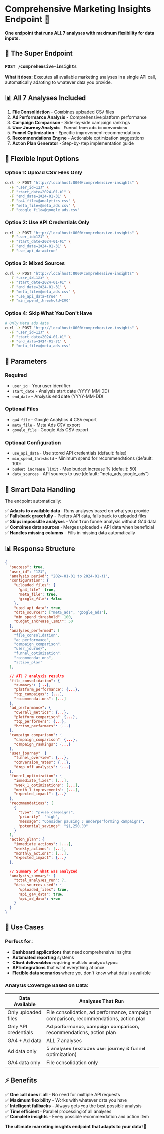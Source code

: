 # Comprehensive Marketing Insights Endpoint 🚀

**One endpoint that runs ALL 7 analyses with maximum flexibility for data inputs.**

## 🎯 The Super Endpoint

### `POST /comprehensive-insights`

**What it does:** Executes all available marketing analyses in a single API call, automatically adapting to whatever data you provide.

## 📊 All 7 Analyses Included

1. **File Consolidation** - Combines uploaded CSV files
2. **Ad Performance Analysis** - Comprehensive platform performance  
3. **Campaign Comparison** - Side-by-side campaign rankings
4. **User Journey Analysis** - Funnel from ads to conversions
5. **Funnel Optimization** - Specific improvement recommendations
6. **Recommendations Engine** - Actionable optimization suggestions
7. **Action Plan Generator** - Step-by-step implementation guide

## 🔧 Flexible Input Options

### Option 1: Upload CSV Files Only
```bash
curl -X POST "http://localhost:8000/comprehensive-insights" \
  -F "user_id=123" \
  -F "start_date=2024-01-01" \
  -F "end_date=2024-01-31" \
  -F "ga4_file=@analytics.csv" \
  -F "meta_file=@meta_ads.csv" \
  -F "google_file=@google_ads.csv"
```

### Option 2: Use API Credentials Only  
```bash
curl -X POST "http://localhost:8000/comprehensive-insights" \
  -F "user_id=123" \
  -F "start_date=2024-01-01" \
  -F "end_date=2024-01-31" \
  -F "use_api_data=true"
```

### Option 3: Mixed Sources
```bash
curl -X POST "http://localhost:8000/comprehensive-insights" \
  -F "user_id=123" \
  -F "start_date=2024-01-01" \
  -F "end_date=2024-01-31" \
  -F "meta_file=@meta_ads.csv" \
  -F "use_api_data=true" \
  -F "min_spend_threshold=200"
```

### Option 4: Skip What You Don't Have
```bash
# Only Meta ads data
curl -X POST "http://localhost:8000/comprehensive-insights" \
  -F "user_id=123" \
  -F "start_date=2024-01-01" \
  -F "end_date=2024-01-31" \
  -F "meta_file=@meta_ads.csv"
```

## 📝 Parameters

### Required
- `user_id` - Your user identifier
- `start_date` - Analysis start date (YYYY-MM-DD)  
- `end_date` - Analysis end date (YYYY-MM-DD)

### Optional Files
- `ga4_file` - Google Analytics 4 CSV export
- `meta_file` - Meta Ads CSV export
- `google_file` - Google Ads CSV export

### Optional Configuration
- `use_api_data` - Use stored API credentials (default: false)
- `min_spend_threshold` - Minimum spend for recommendations (default: 100)
- `budget_increase_limit` - Max budget increase % (default: 50)
- `data_sources` - API sources to use (default: "meta_ads,google_ads")

## 🧠 Smart Data Handling

The endpoint automatically:

✅ **Adapts to available data** - Runs analyses based on what you provide  
✅ **Falls back gracefully** - Prefers API data, falls back to uploaded files  
✅ **Skips impossible analyses** - Won't run funnel analysis without GA4 data  
✅ **Combines data sources** - Merges uploaded + API data when beneficial  
✅ **Handles missing columns** - Fills in missing data automatically  

## 📊 Response Structure

```json
{
  "success": true,
  "user_id": "123",
  "analysis_period": "2024-01-01 to 2024-01-31",
  "configuration": {
    "uploaded_files": {
      "ga4_file": true,
      "meta_file": true,
      "google_file": false
    },
    "used_api_data": true,
    "data_sources": ["meta_ads", "google_ads"],
    "min_spend_threshold": 100,
    "budget_increase_limit": 50
  },
  "analyses_performed": [
    "file_consolidation",
    "ad_performance", 
    "campaign_comparison",
    "user_journey",
    "funnel_optimization",
    "recommendations",
    "action_plan"
  ],
  
  // All 7 analysis results
  "file_consolidation": { 
    "summary": {...},
    "platform_performance": {...},
    "top_campaigns": {...},
    "recommendations": [...]
  },
  "ad_performance": {
    "overall_metrics": {...},
    "platform_comparison": {...},
    "top_performers": {...},
    "bottom_performers": {...}
  },
  "campaign_comparison": {
    "campaign_comparison": {...},
    "campaign_rankings": {...}
  },
  "user_journey": {
    "funnel_overview": {...},
    "conversion_rates": {...},
    "drop_off_analysis": {...}
  },
  "funnel_optimization": {
    "immediate_fixes": [...],
    "week_1_optimizations": [...],
    "month_1_improvements": [...],
    "expected_impact": {...}
  },
  "recommendations": [
    {
      "type": "pause_campaigns",
      "priority": "high",
      "message": "Consider pausing 3 underperforming campaigns",
      "potential_savings": "$1,250.00"
    }
  ],
  "action_plan": {
    "immediate_actions": [...],
    "weekly_actions": [...],
    "monthly_actions": [...],
    "expected_impact": {...}
  },
  
  // Summary of what was analyzed
  "analysis_summary": {
    "total_analyses_run": 7,
    "data_sources_used": {
      "uploaded_files": true,
      "api_ga4_data": true,
      "api_ad_data": true
    }
  }
}
```

## 🎯 Use Cases

### Perfect for:
- **Dashboard applications** that need comprehensive insights
- **Automated reporting** systems
- **Client deliverables** requiring multiple analysis types
- **API integrations** that want everything at once
- **Flexible data scenarios** where you don't know what data is available

### Analysis Coverage Based on Data:

| Data Available | Analyses That Run |
|----------------|-------------------|
| Only uploaded files | File consolidation, ad performance, campaign comparison, recommendations, action plan |
| Only API credentials | Ad performance, campaign comparison, recommendations, action plan |
| GA4 + Ad data | ALL 7 analyses |
| Ad data only | 5 analyses (excludes user journey & funnel optimization) |
| GA4 data only | File consolidation only |

## ⚡ Benefits

✅ **One call does it all** - No need for multiple API requests  
✅ **Maximum flexibility** - Works with whatever data you have  
✅ **Intelligent fallbacks** - Always gets you the best possible analysis  
✅ **Time efficient** - Parallel processing of all analyses  
✅ **Complete insights** - Every possible recommendation and action item  

**The ultimate marketing insights endpoint that adapts to your data!** 🎉